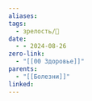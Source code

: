 ```yaml
---
aliases: 
tags:
  - зрелость/🌱
date:
  - - 2024-08-26
zero-link:
  - "[[00 Здоровье]]"
parents:
  - "[[Болезни]]"
linked:
---
```


